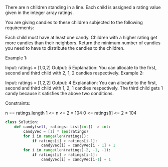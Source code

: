 There are n children standing in a line. Each child is assigned a rating value given in the integer array ratings.

You are giving candies to these children subjected to the following requirements:

Each child must have at least one candy.
Children with a higher rating get more candies than their neighbors.
Return the minimum number of candies you need to have to distribute the candies to the children.

 

Example 1:

Input: ratings = [1,0,2]
Output: 5
Explanation: You can allocate to the first, second and third child with 2, 1, 2 candies respectively.
Example 2:

Input: ratings = [1,2,2]
Output: 4
Explanation: You can allocate to the first, second and third child with 1, 2, 1 candies respectively.
The third child gets 1 candy because it satisfies the above two conditions.
 

Constraints:

n == ratings.length
1 <= n <= 2 * 104
0 <= ratings[i] <= 2 * 104


```python
class Solution:
    def candy(self, ratings: List[int]) -> int:
        candyVec = [1] * len(ratings)
        for i in range(len(ratings)):
            if ratings[i] > ratings[i-1]:
                candyVec[i] = candyVec[i - 1] + 1
        for i in range(len(ratings)-2, -1, -1):
            if ratings[i] > ratings[i-1]:
                candyVec[i] = candyVec[i-1] + 1
                
        
```